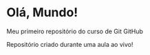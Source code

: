 # Olá, Mundo!
Meu primeiro repositório do curso de Git GitHub

Repositório criado durante uma aula ao vivo!